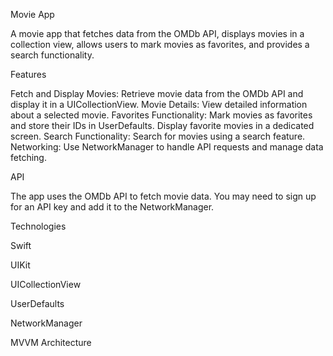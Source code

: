 Movie App

A movie app that fetches data from the OMDb API, displays movies in a collection view, allows users to mark movies as favorites, and provides a search functionality.

Features

Fetch and Display Movies: Retrieve movie data from the OMDb API and display it in a UICollectionView.
Movie Details: View detailed information about a selected movie.
Favorites Functionality: Mark movies as favorites and store their IDs in UserDefaults. Display favorite movies in a dedicated screen.
Search Functionality: Search for movies using a search feature.
Networking: Use NetworkManager to handle API requests and manage data fetching.

API

The app uses the OMDb API to fetch movie data. You may need to sign up for an API key and add it to the NetworkManager.

Technologies

Swift

UIKit

UICollectionView

UserDefaults

NetworkManager

MVVM Architecture
